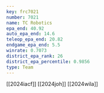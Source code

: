 ```yaml
---
key: frc7021
number: 7021
name: TC Robotics
epa_end: 40.92
auto_epa_end: 14.6
teleop_epa_end: 20.82
endgame_epa_end: 5.5
winrate: 0.7073
district_epa_rank: 26
district_epa_percentile: 0.9856
type: Team
---
```

[[2024iacf]]
[[2024joh]]
[[2024wila]]
